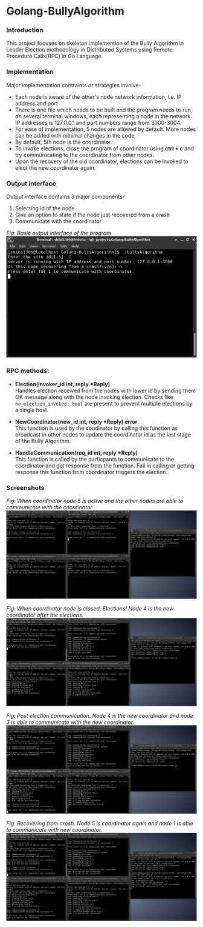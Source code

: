 # Golang-BullyAlgorithm

### Introduction
This project focuses on skeleton implemention of the Bully Algorithm in Leader Election methodology in Distributed Systems using Remote Procedure Calls(RPC) in Go Language.

### Implementation
Major implementation contraints or strategies involve-
* Each node is aware of the other's node network information, i.e. IP address and port
* There is one file which needs to be built and the program needs to run on several terminal windows, each representing a node in the network. IP addresses is 127.0.0.1 and port numbers range from 3000-3004.
* For ease of implementation, 5 nodes are allowed by default. More nodes can be added with minimal changes in the code.
* By default, 5th node is the coordinator.
* To invoke elections, close the program of coordinator using __ctrl + c__ and try communicating to the coordinator from other nodes.
* Upon the recovery of the old coordinator, elections can be invoked to elect the new coordinator again.

### Output interface
Output interface contains 3 major components-
1. Selecting id of the node
1. Give an option to state if the node just recovered from a crash
1. Communicate with the coordinator

_Fig: Basic output interface of the program_
![Output interface](/screenshots/output_interface.png)

### RPC methods:
* **Election(invoker_id int, reply \*Reply)**\
Handles election received from the nodes with lower id.by sending them OK message along with the node invoking election. Checks like `no_election_invoked: bool` are present to prevent multiple elections by a single host.

* **NewCoordinator(new_id int, reply \*Reply) error**\
This function is used by the coodinator by calling this function as broadcast in other nodes to update the coordinator id as the last stage of the Bully Algorithm.

* **HandleCommunication(req_id int, reply \*Reply)**\
This function is called by the particpants to communicate to the coordinator and get response from the function. Fail in calling or getting response this function from coordinator triggers the election.

### Screenshots
_Fig: When coordinator node 5 is active and the other nodes are able to communicate with the coordinator_
![Coordinator active](/screenshots/coordinator_active.png)

_Fig: When coordinator node is closed, Elections! Node 4 is the new coordinator after the elections._
![Election](/screenshots/elections.png)

_Fig: Post election communication. Node 4 is the new coordinator and node 3 is able to communicate with the new coordinator._
![Post elections](/screenshots/post_election.png)

_Fig: Recovering from crash. Node 5 is coordinator again and node 1 is able to communicate with new coordinator._
![Recovery elections](/screenshots/recovery_elections.png)
